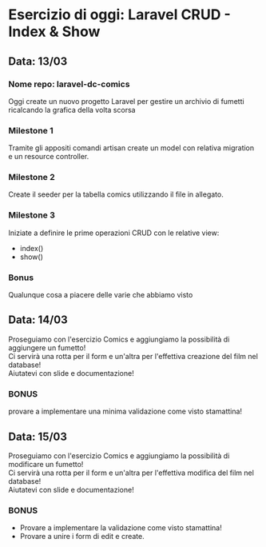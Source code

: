 # Esercizio di oggi: Laravel CRUD - Index & Show
## Data: 13/03
### Nome repo: laravel-dc-comics
Oggi create un nuovo progetto Laravel per gestire un archivio di fumetti ricalcando la grafica della volta scorsa
### Milestone 1
Tramite gli appositi comandi artisan create un model con relativa migration e un resource controller.
### Milestone 2
Create il seeder per la tabella comics utilizzando il file in allegato.
### Milestone 3
Iniziate a definire le prime operazioni CRUD con le relative view:
- index()
- show()
### Bonus
Qualunque cosa a piacere delle varie che abbiamo visto

## Data: 14/03
Proseguiamo con l'esercizio Comics e aggiungiamo la possibilità di aggiungere un fumetto!<br>
Ci servirà una rotta per il form e un'altra per l'effettiva creazione del film nel database!<br>
Aiutatevi con slide e documentazione!
### BONUS
provare a implementare una minima validazione come visto stamattina!

## Data: 15/03
Proseguiamo con l'esercizio Comics e aggiungiamo la possibilità di modificare un fumetto!<br>
Ci servirà una rotta per il form e un'altra per l'effettiva modifica del film nel database!<br>
Aiutatevi con slide e documentazione!
### BONUS
- Provare a implementare la validazione come visto stamattina!
- Provare a unire i form di edit e create.